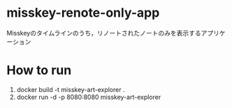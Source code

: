 # misskey-renote-only-app
Misskeyのタイムラインのうち，リノートされたノートのみを表示するアプリケーション

# How to run

1. docker build -t misskey-art-explorer .
2. docker run -d -p 8080:8080 misskey-art-explorer